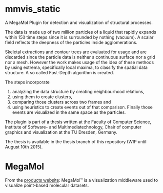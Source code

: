 # mmvis_static
A MegaMol Plugin for detection and visualization of structural processes.

The data is made up of two million particles of a liquid that rapidly expands within 150 time steps since it is surrounded by nothing (vacuum). A scalar field reflects the deepness of the particles inside agglomerations.

Skeletal extractions and contour trees are evaluated for usage and are discarded since the particle data is neither a continuous surface nor a grid nor a mesh. However the work makes usage of the idea of these methods by using extrema, specifically local maxima, to classify the spatial data structure. A so called Fast-Depth algorithm is created.

The steps incorporate
1. analyzing the data structure by creating neighbourhood relations,
2. using them to create clusters,
3. comparing those clusters across two frames and
4. using heuristics to create events out of that comparison.
Finally those events are visualized in the same space as the particles.

The plugin is part of a thesis written at the Faculty of Computer Science, Institute of Software- and Multimediatechnology, Chair of computer graphics and visualization at the TU Dresden, Germany.

The thesis is available in the thesis branch of this repository (WIP until August 10th 2015).

# MegaMol
From the [products website](http://go.visus.uni-stuttgart.de/megamol/): MegaMol™ is a visualization middleware used to visualize point-based molecular datasets.
